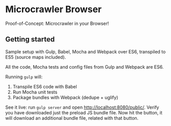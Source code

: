 # Microcrawler Browser

Proof-of-Concept: Microcrawler in your Browser!

## Getting started

Sample setup with Gulp, Babel, Mocha and Webpack over ES6, transpiled to ES5 (source maps included).

All the code, Mocha tests and config files from Gulp and Webpack are ES6.

Running ```gulp``` will:

1. Transpile ES6 code with Babel
2. Run Mocha unit tests
3. Package bundles with Webpack (dedupe + uglify)

See it live: run ```gulp server``` and open [http://localhost:8080/public/](http://localhost:8080/public/). Verify you have downloaded just the preload JS bundle file. Now hit the button, it will download an additional bundle file, related with that button.

